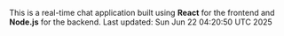 This is a real-time chat application built using **React** for the frontend and **Node.js** for the backend.
Last updated: Sun Jun 22 04:20:50 UTC 2025
